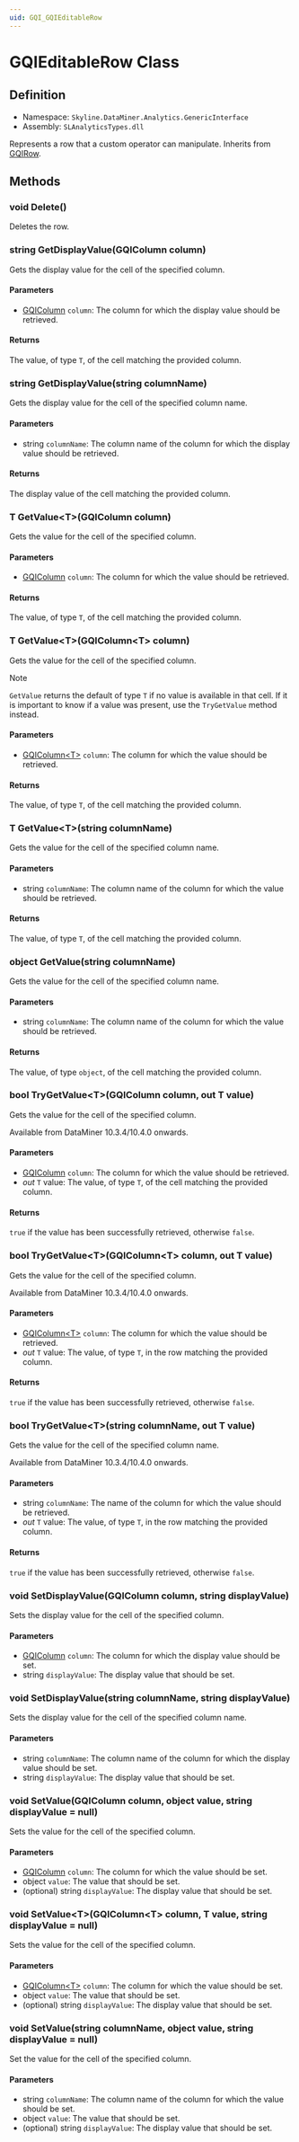 ```yaml
---
uid: GQI_GQIEditableRow
---
```


# GQIEditableRow Class

## Definition

- Namespace: `Skyline.DataMiner.Analytics.GenericInterface`
- Assembly: `SLAnalyticsTypes.dll`

Represents a row that a custom operator can manipulate. Inherits from [GQIRow](xref:GQI_GQIRow).

## Methods

### void Delete()

Deletes the row.

### string GetDisplayValue(GQIColumn column)

Gets the display value for the cell of the specified column.

#### Parameters

- [GQIColumn](xref:GQI_GQIColumn) `column`: The column for which the display value should be retrieved.

#### Returns

The value, of type `T`, of the cell matching the provided column.

### string GetDisplayValue(string columnName)

Gets the display value for the cell of the specified column name.

#### Parameters

- string `columnName`: The column name of the column for which the display value should be retrieved.

#### Returns

The display value of the cell matching the provided column.

### T GetValue\<T\>(GQIColumn column)

Gets the value for the cell of the specified column.

#### Parameters

- [GQIColumn](xref:GQI_GQIColumn) `column`: The column for which the value should be retrieved.

#### Returns

The value, of type `T`, of the cell matching the provided column.

### T GetValue\<T\>(GQIColumn\<T\> column)

Gets the value for the cell of the specified column.

> [!NOTE]
> `GetValue` returns the default of type `T` if no value is available in that cell. If it is important to know if a value was present, use the `TryGetValue` method instead.

#### Parameters

- [GQIColumn\<T\>](xref:GQI_GQIColumn) `column`: The column for which the value should be retrieved.

#### Returns

The value, of type `T`, of the cell matching the provided column.

### T GetValue\<T\>(string columnName)

Gets the value for the cell of the specified column name.

#### Parameters

- string `columnName`: The column name of the column for which the value should be retrieved.

#### Returns

The value, of type `T`, of the cell matching the provided column.

### object GetValue(string columnName)

Gets the value for the cell of the specified column name.

#### Parameters

- string `columnName`: The column name of the column for which the value should be retrieved.

#### Returns

The value, of type `object`, of the cell matching the provided column.

### bool TryGetValue\<T\>(GQIColumn column, out T value)

Gets the value for the cell of the specified column.

Available from DataMiner 10.3.4/10.4.0 onwards.<!-- RN 35734 -->

#### Parameters

- [GQIColumn](xref:GQI_GQIColumn) `column`: The column for which the value should be retrieved.
- *out* `T` value: The value, of type `T`, of the cell matching the provided column.

#### Returns

`true` if the value has been successfully retrieved, otherwise `false`.

### bool TryGetValue\<T\>(GQIColumn\<T\> column, out T value)

Gets the value for the cell of the specified column.

Available from DataMiner 10.3.4/10.4.0 onwards.

#### Parameters

- [GQIColumn\<T\>](xref:GQI_GQIColumn) `column`: The column for which the value should be retrieved.
- *out* `T` value: The value, of type `T`, in the row matching the provided column.

#### Returns

`true` if the value has been successfully retrieved, otherwise `false`.

### bool TryGetValue\<T\>(string columnName, out T value)

Gets the value for the cell of the specified column name.

Available from DataMiner 10.3.4/10.4.0 onwards.

#### Parameters

- string `columnName`: The name of the column for which the value should be retrieved.
- *out* `T` value: The value, of type `T`, in the row matching the provided column.

#### Returns

`true` if the value has been successfully retrieved, otherwise `false`.

### void SetDisplayValue(GQIColumn column, string displayValue)

Sets the display value for the cell of the specified column.

#### Parameters

- [GQIColumn](xref:GQI_GQIColumn) `column`: The column for which the display value should be set.
- string `displayValue`: The display value that should be set.

### void SetDisplayValue(string columnName, string displayValue)

Sets the display value for the cell of the specified column name.

#### Parameters

- string `columnName`: The column name of the column for which the display value should be set.
- string `displayValue`: The display value that should be set.

### void SetValue(GQIColumn column, object value, string displayValue = null)

Sets the value for the cell of the specified column.

#### Parameters

- [GQIColumn](xref:GQI_GQIColumn) `column`: The column for which the value should be set.
- object `value`: The value that should be set.
- (optional) string `displayValue`: The display value that should be set.

### void SetValue\<T\>(GQIColumn\<T\> column, T value, string displayValue = null)

Sets the value for the cell of the specified column.

#### Parameters

- [GQIColumn\<T\>](xref:GQI_GQIColumn) `column`: The column for which the value should be set.
- object `value`: The value that should be set.
- (optional) string `displayValue`: The display value that should be set.

### void SetValue(string columnName, object value, string displayValue = null)

Set the value for the cell of the specified column.

#### Parameters

- string `columnName`: The column name of the column for which the value should be set.
- object `value`: The value that should be set.
- (optional) string `displayValue`: The display value that should be set.
